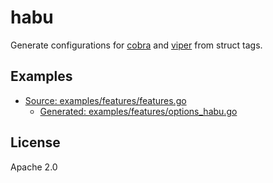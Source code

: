 # habu

Generate configurations for [cobra](https://github.com/spf13/cobra) and [viper](https://github.com/spf13/viper) from struct tags.

## Examples

* [Source: examples/features/features.go](examples/features/features.go)
    * [Generated: examples/features/options_habu.go](examples/features/options_habu.go)

## License

Apache 2.0
